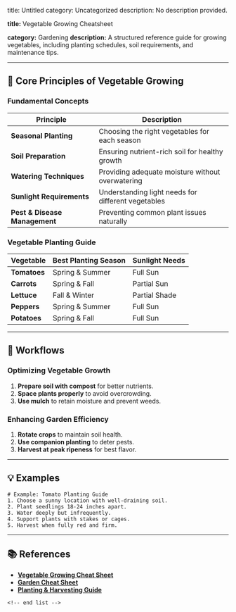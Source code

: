 title: Untitled
category: Uncategorized
description: No description provided.

**title:** Vegetable Growing Cheatsheet

**category:** Gardening
**description:** A structured reference guide for growing vegetables, including planting schedules, soil requirements, and maintenance tips.

---

## 🌱 **Core Principles of Vegetable Growing**

### **Fundamental Concepts**

| Principle                           | Description                                        |
| ----------------------------------- | -------------------------------------------------- |
| **Seasonal Planting**         | Choosing the right vegetables for each season      |
| **Soil Preparation**          | Ensuring nutrient-rich soil for healthy growth     |
| **Watering Techniques**       | Providing adequate moisture without overwatering   |
| **Sunlight Requirements**     | Understanding light needs for different vegetables |
| **Pest & Disease Management** | Preventing common plant issues naturally           |

### **Vegetable Planting Guide**

| Vegetable          | Best Planting Season | Sunlight Needs |
| ------------------ | -------------------- | -------------- |
| **Tomatoes** | Spring & Summer      | Full Sun       |
| **Carrots**  | Spring & Fall        | Partial Sun    |
| **Lettuce**  | Fall & Winter        | Partial Shade  |
| **Peppers**  | Spring & Summer      | Full Sun       |
| **Potatoes** | Spring & Fall        | Full Sun       |

---

## 🔄 **Workflows**

### **Optimizing Vegetable Growth**

1. **Prepare soil with compost** for better nutrients.
2. **Space plants properly** to avoid overcrowding.
3. **Use mulch** to retain moisture and prevent weeds.

### **Enhancing Garden Efficiency**

1. **Rotate crops** to maintain soil health.
2. **Use companion planting** to deter pests.
3. **Harvest at peak ripeness** for best flavor.

---

## 💡 **Examples**

```plaintext
# Example: Tomato Planting Guide
1. Choose a sunny location with well-draining soil.  
2. Plant seedlings 18-24 inches apart.  
3. Water deeply but infrequently.  
4. Support plants with stakes or cages.  
5. Harvest when fully red and firm.  
```

---

## 📚 **References**

- **[Vegetable Growing Cheat Sheet](https://www.houseandhomeideas.co.uk/blog/vegetable-growing-cheat-sheet/)**
- **[Garden Cheat Sheet](https://www.pinterest.com/pin/291748882084365682/)**
- **[Planting &amp; Harvesting Guide](https://www.pinterest.com/pin/443041682069845699/)**

```
<!-- end list -->
```
